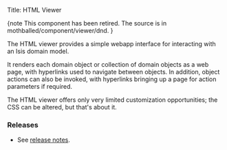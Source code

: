 Title: HTML Viewer

{note
This component has been retired.  The source is in mothballed/component/viewer/dnd.
}

The HTML viewer provides a simple webapp interface for interacting with an Isis domain model.

It renders each domain object or collection of domain objects as a web page, with hyperlinks used to navigate between objects. In addition, object actions can also be invoked, with hyperlinks bringing up a page for action parameters if required.

The HTML viewer offers only very limited customization opportunities; the CSS can be altered, but that's about it.

### Releases

- See [release notes](release-notes/about.html).
